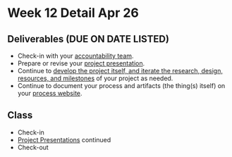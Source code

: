 # Week 12 Detail Apr 26

## Deliverables \(DUE ON DATE LISTED\)

* Check-in with your [accountability team](../assignments/accountability_partner.md).
* Prepare or revise your [project presentation](../critiques-demos-presentations-and-exhibition/project-presentation.md).
* Continue to [develop the project itself, and iterate the research, design, resources, and milestones](../project_plan/) of your project as needed.
* Continue to document your process and artifacts \(the thing\(s\) itself\) on your [process website](../pre-work/website.md).

## Class

* Check-in
* [Project Presentations](../critiques-demos-presentations-and-exhibition/project-presentation.md) continued
* Check-out


